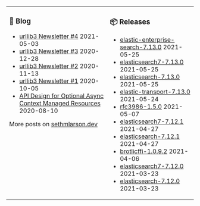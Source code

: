 <table><tr><td valign="top">

### 📰 Blog
<!-- blog starts -->
* [urllib3 Newsletter #4](http://sethmlarson.dev/blog/2021-05-03/urllib3-newsletter-4) 2021-05-03
* [urllib3 Newsletter #3](http://sethmlarson.dev/blog/2020-12-28/urllib3-newsletter-3) 2020-12-28
* [urllib3 Newsletter #2](http://sethmlarson.dev/blog/2020-11-13/urllib3-newsletter-2) 2020-11-13
* [urllib3 Newsletter #1](http://sethmlarson.dev/blog/2020-10-05/urllib3-newsletter-september-2020) 2020-10-05
* [API Design for Optional Async Context Managed Resources](http://sethmlarson.dev/blog/2020-08-10/api-design-for-an-async-open) 2020-08-10
<!-- blog ends -->
More posts on [sethmlarson.dev](https://sethmlarson.dev)
</td><td valign="top">

### 📦 Releases
<!-- other starts -->
* [elastic-enterprise-search-7.13.0](https://pypi.org/project/elastic-enterprise-search/7.13.0) 2021-05-25
* [elasticsearch7-7.13.0](https://pypi.org/project/elasticsearch7/7.13.0) 2021-05-25
* [elasticsearch-7.13.0](https://pypi.org/project/elasticsearch/7.13.0) 2021-05-25
* [elastic-transport-7.13.0](https://pypi.org/project/elastic-transport/7.13.0) 2021-05-24
* [rfc3986-1.5.0](https://pypi.org/project/rfc3986/1.5.0) 2021-05-07
* [elasticsearch7-7.12.1](https://pypi.org/project/elasticsearch7/7.12.1) 2021-04-27
* [elasticsearch-7.12.1](https://pypi.org/project/elasticsearch/7.12.1) 2021-04-27
* [brotlicffi-1.0.9.2](https://pypi.org/project/brotlicffi/1.0.9.2) 2021-04-06
* [elasticsearch7-7.12.0](https://pypi.org/project/elasticsearch7/7.12.0) 2021-03-23
* [elasticsearch-7.12.0](https://pypi.org/project/elasticsearch/7.12.0) 2021-03-23
<!-- other ends -->
</td></tr></table>
